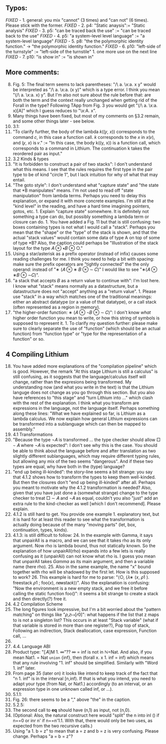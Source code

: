 ## Typos:
*FIXED* - 1. general: you mix "cannot" (3 times) and "can not" (6 times). Please stick with the former.
*FIXED* - 2. p4: "Static anaysis":= "Static analysis"
*FIXED* - 3. p5: "can be traced back the use" :=
                 "can be traced back to the use"
*FIXED* - 4. p5: "a system-level level language" :=
                 "a system-level language"
*FIXED* - 5. p8: "the the polymorphic identity function." →
                 "the polymorphic identity function."
*FIXED* - 6. p10: "left-side of the turnstyle" :=
                  "left-side of the turnstile" 1. one more use on the next line
*FIXED* - 7. p10: "is show in" := "is shown in"

## More comments:

8. Fig. 5: The final term seems to lack parentheses: "/\ a. \x:a. x y" would be interpreted as "/\ a. \x:a. (x y)" which is a type error. I think you mean "(/\ a. \x:a. x) y". But I'm also not sure about the rule before that: are both the term and the context really unchanged when getting rid of the Forall in the type? Following TApp from Fig. 3 you would get "(/\ a. \x:a. x)[A]" which I guess reduces to "\x:A. x".
9. Many things have been fixed, but most of my comments on §3.2 remain, and some other things later - see below.
10. 3.1:
  11. "To clarify further, the body of the lambda 𝑘((𝑦, 𝑥)) corresponds to the command 𝑐, in this case a function call. 𝑘 corresponds to the 𝑥 in 𝑥(𝑣), and (𝑦, 𝑥) is 𝑣." :=
    "In this case, the body k((y, x)) is a function call, which corresponds to a command in Lithium. The continuation k takes the reordered pair as input."
12. 3.2 Kinds & types
  13. "It is forbidden to construct a pair of two stacks": I don't understand what this means. I see that the rules requires the first type in the pair type to be of kind "circle 1", but I lack intuition for why of what that may entail.
  14. "The goto style": I don't understand what "capture state" and "the state that *B manipulates" means. I'm not used to read off "state manipulation" from lambda terms. Perhaps you need to delay this explanation, or expand it with more concrete examples. I'm still at the "kind level" in the reading, and have a hard time imagining pointers, gotos, etc.
    1. Explain "capture state" somewhere. It is definitely not something a type can do, but possibly something a lambda term or closure can do. 
    1. You have added a Fig. 11 but that is still confusing: two boxes containing types is not what I would call a "stack". Perhaps you mean that the "shape" or the "type" of the stack is shown, and that the actual "stack values" would contain some data of type A on top of some of type *B?
      Also, the caption could perhaps be "Illustration of the stack layout for the type 𝐴 ⊗ ∗𝐵 ⊗ ○."
  15. Using a star/asterisk as a prefix operator (instead of infix) causes some reading challenges for me. I think you need to help a bit with spacing: make sure the prefix operators are "tightly connected" the the only operand: instead of "∗ (𝐴 ⊗ ∗ 𝐵 ⊗ ∼ 𝐶)" I would like to see "∗(𝐴 ⊗ ∗𝐵 ⊗ ∼𝐶)".
  16. "a stack that accepts 𝐵 as a return value to continue with": I'm lost here. I know what "stack" means normally as a datastructure, but a datastructure does not "accept" anything as a "return value".
    1. Please use "stack" in a way which matches one of the traditional meanings: either an abstract datatype (or a value of that datatype), or a call stack (often represented as a region in memory).
  17. "the higher-order function: ∗ (𝐴 ⊗ ¬𝐵 ⊗ ∼ 𝐶)": I don't know _what_ higher order function you mean to write, or how this string of symbols is supposed to represent it.
    1. To clarify my question further: please make sure to clearly separate the use of "function" (which should be an actual function) from "function type" or "type for the representation of a function" or so.

## 4 Compiling Lithium

18. You have added more explanations of the "compilation pipeline" which is good. However, the remark "At this stage Lithium is still a calculus" is still confusing, as it soggests that the language/calculus itself will change, rather than the expresions being transformed. My understanding now (and what you write in the text) is that the Lithium languge does not change as you go through this section. But you also have references to "this stage" and "turn Lithium into ..." which clash with the rest of the explanation. I think what you transform are expressions in the language, not the language itself. Perhaps something along these lines: "What we have explained so far, is Lithium as a lambda calculus. We now explain how general Lithium expressions can be transformed into a sublanguage which can then be mapped to assembly."
19. 4.1 Transformations
  20. "Because the type ¬𝐴 is transformed ... the type checker should allow □ ∼ 𝐴 where ¬𝐴 is expected": I don't see why this is the case. You should be able to think about the language before and after translation as two slightly different sublanguages, which may require different typing rules, but allowing any mix of the two seems "dangerous". And if these two types are equal, why have both in the (type) language?
  21. "end up being ill-kinded": the story-line seems a bit strange: you say that 4.1.2 shows how to transform the types to keep them well-kinded. But then the closures don't "end up being ill-kinded" after all. Perhaps you meant to motivate why the 4.1.2 transformation is needed? Also, given that you have just done a (somewhat strange) change to the type checker to treat □ ∼ 𝐴 and ¬𝐴 as equal, couldn't you also "just" add an extra rule to the kind-checker as well [which I don't recommend]. Please explain.
  22. 4.1.2 is still hard to get. You provide one example 1. explanatory text, but it is hard for at least this reader to see what the transformation is actually doing because of the many "moving parts" (let, box, continuation, types, kinds).
  23. 4.1.3: is still difficult to follow:
    24. In the example with Gamma, it says that unpairAll is a macro, and we can see that it takes rho as its only argument. Now rho is lambda bound, thus not statically known. So the explanation of how unpairAll(rho) expands into a few lets is really confusing as it (unpairAll) can not know what rho is. I guess you mean that unpairAll takes _Gamma_ as its main argument, and then a variable name (here rho).
    25. Also in the same example, the name "x" bound together with rho will be shadowed by the first let. How is this supposed to work?
    26. This example is hard for me to parse: "⟨○, (𝜆∗ (𝑥, 𝜌1 ). freestack 𝜌1 ; foo(𝑥), 𝑛𝑒𝑤𝑠𝑡𝑎𝑐𝑘)⟩". Also the explanation is confusing: "Now the environment is a new empty stack, and we free it before calling the static function foo()": it seems a bit strange to create a stack and then directly(?) free it.
27. 4.2 Compilation Scheme
  28. The long figures look impressive, but I'm a bit worried about the "pattern matching" on things like "𝜌,𝑧↦[𝑟0]": what happens if the list that z maps to is not a singleton list? This occurs in at least "Stack variable" (what if that variable is stored in more than one register?), Pop top of stack, Following an indirection, Stack deallocation, case expression, Function call, ...
  29.       
30. 4.4. Language ABI
  31. Product type: "⟦𝐴⟧M 1. ∞"?? ∞ = inf is not in ℕ=Nat. And also, if you mean Nat1. = Nat `union` {inf}, then (forall x. x 1. inf = inf) which means that any rule involving "1. inf" should be simplified. Similarly with "Word 1. inf" later.
  32. From page 35 (later on) it looks like intend to keep track of the fact that "n 1. inf" is in the interval [n,inf). If that is what you intend, you need to adapt your type (from Nat, or Nat1.) accordingly (to an interval, or an expression type in one unknown called inf, or ...).
33. 5.1.1:
  34. Fig. 26: there seems to be a "," above "the" in the caption.
35. 5.2.5:
  36. The second call to __eq__ should have (n,1) as input, not (n,0).
  37. (Optional: Also, the natural construct here would "split" the n into inl () if n==0 or inr n' if n==n'1.1. With that, there would only be two uses, as expected from the two recursive calls.)
  38. Using "a 1. b = z" to mean that a = z and b = z is very confusing. Please change. Perhaps "a = b = z"?
